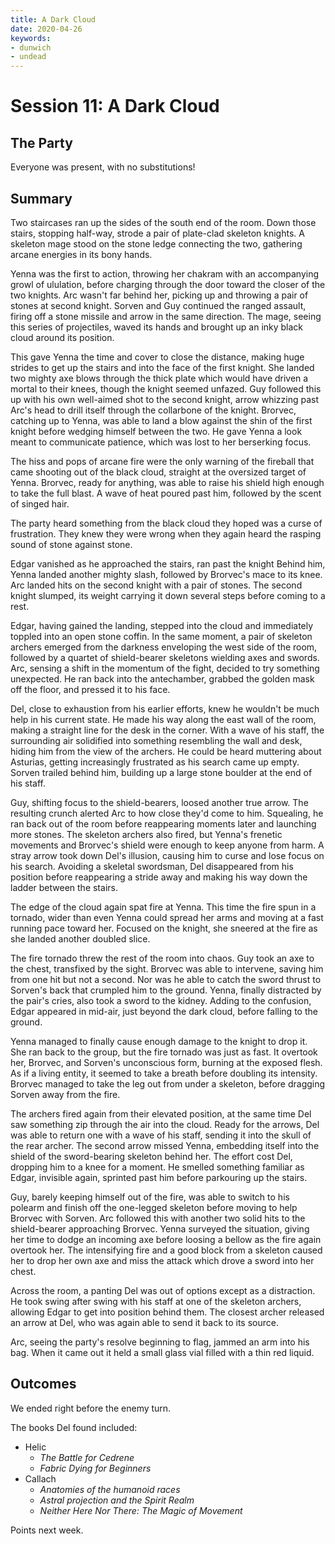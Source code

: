 ```yaml
---
title: A Dark Cloud
date: 2020-04-26
keywords:
- dunwich
- undead
---
```


# Session 11: A Dark Cloud

## The Party

Everyone was present, with no substitutions!

## Summary

Two staircases ran up the sides of the south end of the room.
Down those stairs, stopping half-way, strode a pair of plate-clad skeleton knights.
A skeleton mage stood on the stone ledge connecting the two, gathering arcane energies in its bony hands.

Yenna was the first to action, throwing her chakram with an accompanying growl of ululation, before charging through the door toward the closer of the two knights.
Arc wasn't far behind her, picking up and throwing a pair of stones at second knight.
Sorven and Guy continued the ranged assault, firing off a stone missile and arrow in the same direction.
The mage, seeing this series of projectiles, waved its hands and brought up an inky black cloud around its position.

This gave Yenna the time and cover to close the distance, making huge strides to get up the stairs and into the face of the first knight.
She landed two mighty axe blows through the thick plate which would have driven a mortal to their knees, though the knight seemed unfazed.
Guy followed this up with his own well-aimed shot to the second knight, arrow whizzing past Arc's head to drill itself through the collarbone of the knight.
Brorvec, catching up to Yenna, was able to land a blow against the shin of the first knight before wedging himself between the two.
He gave Yenna a look meant to communicate patience, which was lost to her berserking focus.

The hiss and pops of arcane fire were the only warning of the fireball that came shooting out of the black cloud, straight at the oversized target of Yenna.
Brorvec, ready for anything, was able to raise his shield high enough to take the full blast.
A wave of heat poured past him, followed by the scent of singed hair.

The party heard something from the black cloud they hoped was a curse of frustration.
They knew they were wrong when they again heard the rasping sound of stone against stone.

Edgar vanished as he approached the stairs, ran past the knight
Behind him, Yenna landed another mighty slash, followed by Brorvec's mace to its knee.
Arc landed hits on the second knight with a pair of stones.
The second knight slumped, its weight carrying it down several steps before coming to a rest.

Edgar, having gained the landing, stepped into the cloud and immediately toppled into an open stone coffin.
In the same moment, a pair of skeleton archers emerged from the darkness enveloping the west side of the room, followed by a quartet of shield-bearer skeletons wielding axes and swords.
Arc, sensing a shift in the momentum of the fight, decided to try something unexpected.
He ran back into the antechamber, grabbed the golden mask off the floor, and pressed it to his face.

Del, close to exhaustion from his earlier efforts, knew he wouldn't be much help in his current state.
He made his way along the east wall of the room, making a straight line for the desk in the corner.
With a wave of his staff, the surrounding air solidified into something resembling the wall and desk, hiding him from the view of the archers.
He could be heard muttering about Asturias, getting increasingly frustrated as his search came up empty.
Sorven trailed behind him, building up a large stone boulder at the end of his staff.

Guy, shifting focus to the shield-bearers, loosed another true arrow.
The resulting crunch alerted Arc to how close they'd come to him.
Squealing, he ran back out of the room before reappearing moments later and launching more stones.
The skeleton archers also fired, but Yenna's frenetic movements and Brorvec's shield were enough to keep anyone from harm.
A stray arrow took down Del's illusion, causing him to curse and lose focus on his search.
Avoiding a skeletal swordsman, Del disappeared from his position before reappearing a stride away and making his way down the ladder between the stairs.

The edge of the cloud again spat fire at Yenna.
This time the fire spun in a tornado, wider than even Yenna could spread her arms and moving at a fast running pace toward her.
Focused on the knight, she sneered at the fire as she landed another doubled slice.

The fire tornado threw the rest of the room into chaos.
Guy took an axe to the chest, transfixed by the sight.
Brorvec was able to intervene, saving him from one hit but not a second.
Nor was he able to catch the sword thrust to Sorven's back that crumpled him to the ground.
Yenna, finally distracted by the pair's cries, also took a sword to the kidney.
Adding to the confusion, Edgar appeared in mid-air, just beyond the dark cloud, before falling to the ground.

Yenna managed to finally cause enough damage to the knight to drop it.
She ran back to the group, but the fire tornado was just as fast.
It overtook her, Brorvec, and Sorven's unconscious form, burning at the exposed flesh.
As if a living entity, it seemed to take a breath before doubling its intensity.
Brorvec managed to take the leg out from under a skeleton, before dragging Sorven away from the fire.

The archers fired again from their elevated position, at the same time Del saw something zip through the air into the cloud.
Ready for the arrows, Del was able to return one with a wave of his staff, sending it into the skull of the rear archer.
The second arrow missed Yenna, embedding itself into the shield of the sword-bearing skeleton behind her.
The effort cost Del, dropping him to a knee for a moment.
He smelled something familiar as Edgar, invisible again, sprinted past him before parkouring up the stairs.

Guy, barely keeping himself out of the fire, was able to switch to his polearm and finish off the one-legged skeleton before moving to help Brorvec with Sorven.
Arc followed this with another two solid hits to the shield-bearer approaching Brorvec.
Yenna surveyed the situation, giving her time to dodge an incoming axe before loosing a bellow as the fire again overtook her.
The intensifying fire and a good block from a skeleton caused her to drop her own axe and miss the attack which drove a sword into her chest.

Across the room, a panting Del was out of options except as a distraction.
He took swing after swing with his staff at one of the skeleton archers, allowing Edgar to get into position behind them.
The closest archer released an arrow at Del, who was again able to send it back to its source.

Arc, seeing the party's resolve beginning to flag, jammed an arm into his bag.
When it came out it held a small glass vial filled with a thin red liquid.

## Outcomes

We ended right before the enemy turn.

The books Del found included:

* Helic
    * _The Battle for Cedrene_
    * _Fabric Dying for Beginners_
* Callach
    * _Anatomies of the humanoid races_
    * _Astral projection and the Spirit Realm_
    * _Neither Here Nor There: The Magic of Movement_

Points next week.

